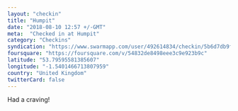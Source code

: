 ```yaml
---
layout: "checkin"
title: "Humpit"
date: "2018-08-10 12:57 +/-GMT"
meta:  "Checked in at Humpit"
category: "Checkins"
syndication: "https://www.swarmapp.com/user/492614834/checkin/5b6d7db9fc9e94002cd0098b"
foursquare: "https://foursquare.com/v/54832de8498eee3c9e923b9c"
latitude: "53.79595581385607"
longitude: "-1.5401466713807959"
country: "United Kingdom"
twitterCard: false
---
```

Had a craving!

